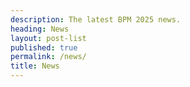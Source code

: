 ```yaml
---
description: The latest BPM 2025 news.
heading: News
layout: post-list
published: true
permalink: /news/
title: News
---
```

